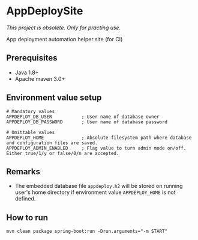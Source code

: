 # AppDeploySite
*This project is obsolete. Only for practing use.*

App deployment automation helper site (for CI)

## Prerequisites
* Java 1.8+
* Apache maven 3.0+

## Environment value setup
	# Mandatory values
	APPDEPLOY_DB_USER			; User name of database owner
	APPDEPLOY_DB_PASSWORD		; User name of database password

	# Omittable values
	APPDEPLOY_HOME				; Absolute filesystem path where database and configuration files are saved.
	APPDEPLOY_ADMIN_ENABLED		; Flag value to turn admin mode on/off. Either true/1/y or false/0/n are accepted.

## Remarks
* The embedded database file `appdeploy.h2` will be stored on running user's home directory if environment value `APPDEPLOY_HOME` is not defined.

## How to run
	mvn clean package spring-boot:run -Drun.arguments="-m START"
